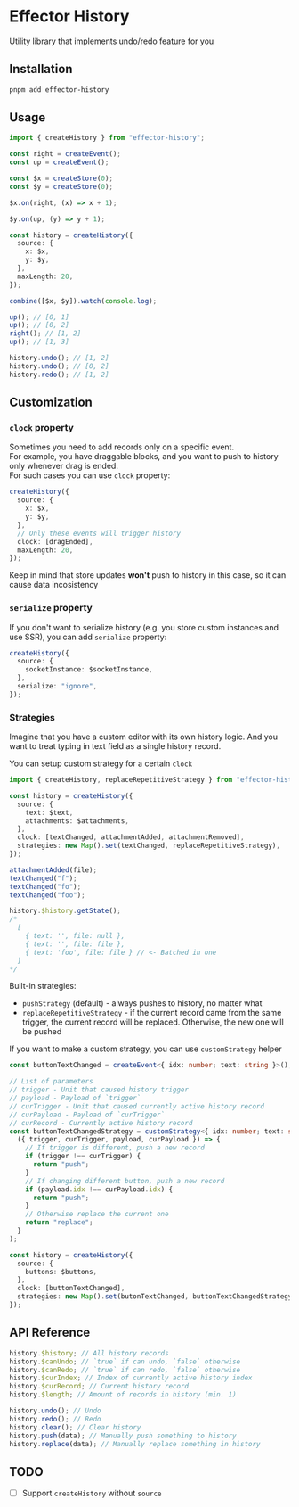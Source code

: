 # Effector History

Utility library that implements undo/redo feature for you

## Installation

```bash
pnpm add effector-history
```

## Usage

```ts
import { createHistory } from "effector-history";

const right = createEvent();
const up = createEvent();

const $x = createStore(0);
const $y = createStore(0);

$x.on(right, (x) => x + 1);

$y.on(up, (y) => y + 1);

const history = createHistory({
  source: {
    x: $x,
    y: $y,
  },
  maxLength: 20,
});

combine([$x, $y]).watch(console.log);

up(); // [0, 1]
up(); // [0, 2]
right(); // [1, 2]
up(); // [1, 3]

history.undo(); // [1, 2]
history.undo(); // [0, 2]
history.redo(); // [1, 2]
```

## Customization

### `clock` property

Sometimes you need to add records only on a specific event.  
For example, you have draggable blocks, and you want to push to history only whenever drag is ended.  
For such cases you can use `clock` property:

```ts
createHistory({
  source: {
    x: $x,
    y: $y,
  },
  // Only these events will trigger history
  clock: [dragEnded],
  maxLength: 20,
});
```

Keep in mind that store updates **won't** push to history in this case, so it can cause data incosistency

### `serialize` property

If you don't want to serialize history (e.g. you store custom instances and use SSR), you can add `serialize` property:

```ts
createHistory({
  source: {
    socketInstance: $socketInstance,
  },
  serialize: "ignore",
});
```

### Strategies

Imagine that you have a custom editor with its own history logic. And you want to treat typing in text field as a single history record.

You can setup custom strategy for a certain `clock`

```ts
import { createHistory, replaceRepetitiveStrategy } from "effector-history";

const history = createHistory({
  source: {
    text: $text,
    attachments: $attachments,
  },
  clock: [textChanged, attachmentAdded, attachmentRemoved],
  strategies: new Map().set(textChanged, replaceRepetitiveStrategy),
});

attachmentAdded(file);
textChanged("f");
textChanged("fo");
textChanged("foo");

history.$history.getState();
/* 
  [
    { text: '', file: null },
    { text: '', file: file },
    { text: 'foo', file: file } // <- Batched in one
  ]
*/
```

Built-in strategies:

- `pushStrategy` (default) - always pushes to history, no matter what
- `replaceRepetitiveStrategy` - if the current record came from the same trigger, the current record will be replaced. Otherwise, the new one will be pushed

If you want to make a custom strategy, you can use `customStrategy` helper

```ts
const buttonTextChanged = createEvent<{ idx: number; text: string }>();

// List of parameters
// trigger - Unit that caused history trigger
// payload - Payload of `trigger`
// curTrigger - Unit that caused currently active history record
// curPayload - Payload of `curTrigger`
// curRecord - Currently active history record
const buttonTextChangedStrategy = customStrategy<{ idx: number; text: string }>(
  ({ trigger, curTrigger, payload, curPayload }) => {
    // If trigger is different, push a new record
    if (trigger !== curTrigger) {
      return "push";
    }
    // If changing different button, push a new record
    if (payload.idx !== curPayload.idx) {
      return "push";
    }
    // Otherwise replace the current one
    return "replace";
  }
);

const history = createHistory({
  source: {
    buttons: $buttons,
  },
  clock: [buttonTextChanged],
  strategies: new Map().set(butonTextChanged, buttonTextChangedStrategy),
});
```

## API Reference

```ts
history.$history; // All history records
history.$canUndo; // `true` if can undo, `false` otherwise
history.$canRedo; // `true` if can redo, `false` otherwise
history.$curIndex; // Index of currently active history index
history.$curRecord; // Current history record
history.$length; // Amount of records in history (min. 1)

history.undo(); // Undo
history.redo(); // Redo
history.clear(); // Clear history
history.push(data); // Manually push something to history
history.replace(data); // Manually replace something in history
```

## TODO

- [ ] Support `createHistory` without `source`

